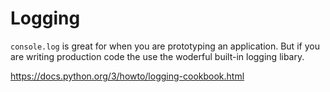# Logging

`console.log` is great for when you are prototyping an application. But if you are writing production code the use the woderful built-in logging libary.

https://docs.python.org/3/howto/logging-cookbook.html
